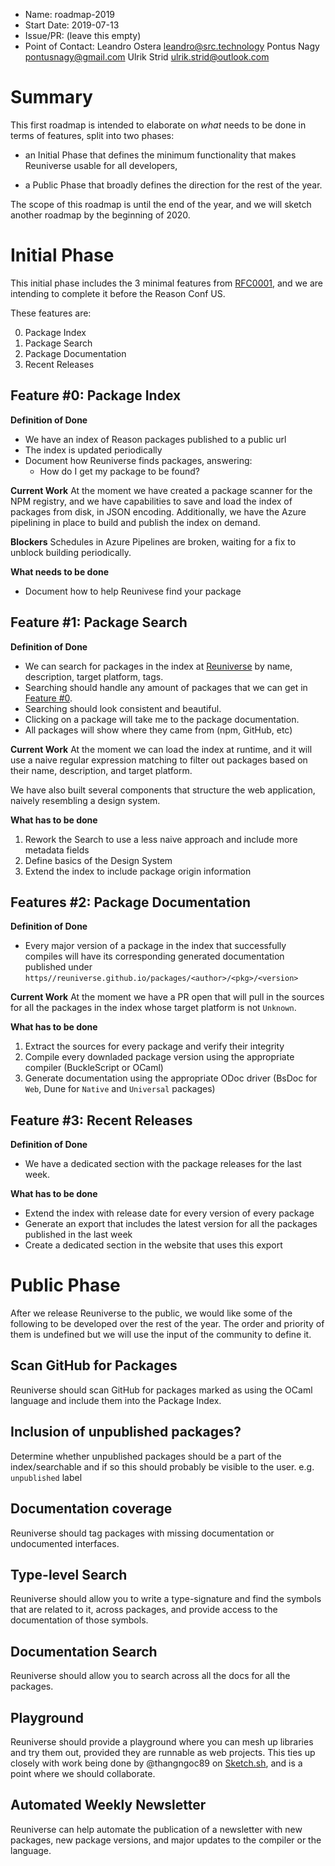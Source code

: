 - Name: roadmap-2019
- Start Date: 2019-07-13
- Issue/PR: (leave this empty)
- Point of Contact: Leandro Ostera <leandro@src.technology>
                    Pontus Nagy <pontusnagy@gmail.com>
                    Ulrik Strid <ulrik.strid@outlook.com>

# Summary
[summary]: #summary

This first roadmap is intended to elaborate on _what_ needs to be done in
terms of features, split into two phases:

* an Initial Phase that defines the minimum functionality that makes Reuniverse
  usable for all developers,

* a Public Phase that broadly defines the direction for the rest of the year.

The scope of this roadmap is until the end of the year, and we will sketch
another roadmap by the beginning of 2020.


# Initial Phase
[initial-phase]: #initial-phase

This initial phase includes the 3 minimal features from
[RFC0001](./0001-reuniverse.md), and we are intending to complete it before
the Reason Conf US.

These features are:

0. Package Index
1. Package Search
2. Package Documentation
3. Recent Releases

## Feature #0: Package Index
[feature-0-package-index]: #feature-0-package-index

**Definition of Done**
* We have an index of Reason packages published to a public url
* The index is updated periodically
* Document how Reuniverse finds packages, answering:
  * How do I get my package to be found?

**Current Work**
At the moment we have created a package scanner for the NPM registry, and we
have capabilities to save and load the index of packages from disk, in JSON
encoding. Additionally, we have the Azure pipelining in place to build and
publish the index on demand.

**Blockers**
Schedules in Azure Pipelines are broken, waiting for a fix to unblock
building periodically.

**What needs to be done**
* Document how to help Reunivese find your package


## Feature #1: Package Search
[feature-1-package-search]: #feature-1-package-search

**Definition of Done**
* We can search for packages in the index at [Reuniverse](https://reuniverse.github.io/)
  by name, description, target platform, tags.
* Searching should handle any amount of packages that we can get in
  [Feature #0](#feat-0-package-index).
* Searching should look consistent and beautiful.
* Clicking on a package will take me to the package documentation.
* All packages will show where they came from (npm, GitHub, etc)

**Current Work**
At the moment we can load the index at runtime, and it will use a naive
regular expression matching to filter out packages based on their name,
description, and target platform.

We have also built several components that structure the web application,
naively resembling a design system.

**What has to be done**
1. Rework the Search to use a less naive approach and include more metadata fields
1. Define basics of the Design System
1. Extend the index to include package origin information


## Features #2: Package Documentation
[features-2-package-documentation]: #feature-2-package-documentation

**Definition of Done**
* Every major version of a package in the index that successfully compiles will
  have its corresponding generated documentation published under
  `https//reuniverse.github.io/packages/<author>/<pkg>/<version>`

**Current Work**
At the moment we have a PR open that will pull in the sources for all the
packages in the index whose target platform is not `Unknown`.

**What has to be done**
1. Extract the sources for every package and verify their integrity
1. Compile every downladed package version using the appropriate compiler (BuckleScript or OCaml)
1. Generate documentation using the appropriate ODoc driver (BsDoc for `Web`, Dune for `Native` and `Universal` packages)


## Feature #3: Recent Releases
[feature-3-recent-releases]: #feature-3-recent-releases

**Definition of Done**
* We have a dedicated section with the package releases for the last week.

**What has to be done**
* Extend the index with release date for every version of every package
* Generate an export that includes the latest version for all the packages published in the last week
* Create a dedicated section in the website that uses this export


# Public Phase
[public-phase]: #public-phase

After we release Reuniverse to the public, we would like some of the
following to be developed over the rest of the year. The order and priority
of them is undefined but we will use the input of the community to define it.

## Scan GitHub for Packages
Reuniverse should scan GitHub for packages marked as using the OCaml language
and include them into the Package Index.

## Inclusion of unpublished packages?
Determine whether unpublished packages should be a part of the
index/searchable and if so this should probably be visible to the user. e.g.
`unpublished` label

## Documentation coverage
Reuniverse should tag packages with missing documentation or undocumented interfaces.

## Type-level Search
Reuniverse should allow you to write a type-signature and find the symbols
that are related to it, across packages, and provide access to the
documentation of those symbols.

## Documentation Search
Reuniverse should allow you to search across all the docs for all the packages.

## Playground
Reuniverse should provide a playground where you can mesh up libraries and
try them out, provided they are runnable as web projects. This ties up
closely with work being done by @thangngoc89 on [Sketch.sh](https://sketch.sh),
and is a point where we should collaborate.

## Automated Weekly Newsletter
Reuniverse can help automate the publication of a newsletter with new
packages, new package versions, and major updates to the compiler or the
language.
